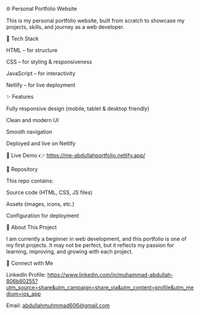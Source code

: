 🌐 Personal Portfolio Website

This is my personal portfolio website, built from scratch to showcase my projects, skills, and journey as a web developer.

🔧 Tech Stack

HTML – for structure

CSS – for styling & responsiveness

JavaScript – for interactivity

Netlify – for live deployment

✨ Features

Fully responsive design (mobile, tablet & desktop friendly)

Clean and modern UI

Smooth navigation

Deployed and live on Netlify

🚀 Live Demo
👉 https://me-abdullahportfolio.netlify.app/

📂 Repository

This repo contains:

Source code (HTML, CSS, JS files)

Assets (images, icons, etc.)

Configuration for deployment

🎯 About This Project

I am currently a beginner in web development, and this portfolio is one of my first projects. It may not be perfect, but it reflects my passion for learning, improving, and growing with each project.

🔗 Connect with Me

LinkedIn Profile: https://www.linkedin.com/in/muhammad-abdullah-806b80255?utm_source=share&utm_campaign=share_via&utm_content=profile&utm_medium=ios_app

Email: abdullahmuhmmad606@gmail.com
